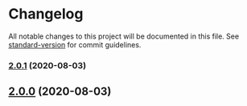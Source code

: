 # Changelog

All notable changes to this project will be documented in this file. See [standard-version](https://github.com/conventional-changelog/standard-version) for commit guidelines.

### [2.0.1](https://github.com/moshisora/gulp-diff-build/compare/v1.0.2...v2.0.1) (2020-08-03)

## [2.0.0](https://github.com/moshisora/gulp-diff-build/compare/v1.0.2...v2.0.0) (2020-08-03)
